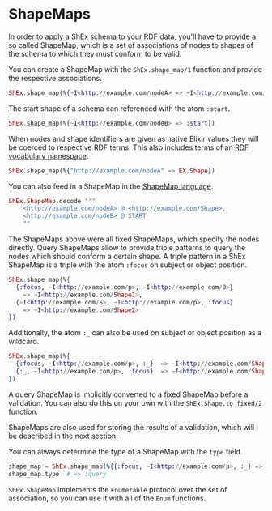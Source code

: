 # ShapeMaps

In order to apply a ShEx schema to your RDF data, you'll have to provide a so called ShapeMap, which is a set of associations of nodes to shapes of the schema to which they must conform to be valid.

You can create a ShapeMap with the  `ShEx.shape_map/1` function and provide the respective associations.

```elixir
ShEx.shape_map(%{~I<http://example.com/nodeA> => ~I<http://example.com/Shape>})
```

The start shape of a schema can referenced with the atom `:start`.

```elixir
ShEx.shape_map(%{~I<http://example.com/nodeB> => :start})
```

When nodes and shape identifiers are given as native Elixir values they will be coerced to respective RDF terms. This also includes terms of an [RDF vocabulary namespace](/../rdf-ex/namespaces).

```elixir
ShEx.shape_map(%{"http://example.com/nodeA" => EX.Shape})
```

You can also feed in a ShapeMap in the [ShapeMap language](https://shexspec.github.io/shape-map/).

```elixir
ShEx.ShapeMap.decode """
    <http://example.com/nodeA> @ <http://example.com/Shape>,
    <http://example.com/nodeB> @ START
    ""
```

The ShapeMaps above were all fixed ShapeMaps, which specify the nodes directly.
Query ShapeMaps allow to provide triple patterns to query the nodes which should conform a certain shape. A triple pattern in a ShEx ShapeMap is a triple with the atom `:focus` on subject or object position.

```elixir
ShEx.shape_map(%{
  {:focus, ~I<http://example.com/p>, ~I<http://example.com/O>} 
    => ~I<http://example.com/Shape1>,
  {~I<http://example.com/S>, ~I<http://example.com/p>, :focus} 
    => ~I<http://example.com/Shape2>
})
```

Additionally, the atom `:_` can also be used on subject or object position as a wildcard.

```elixir
ShEx.shape_map(%{
  {:focus, ~I<http://example.com/p>, :_}  => ~I<http://example.com/Shape1>,
  {:_, ~I<http://example.com/p>, :focus}  => ~I<http://example.com/Shape2>
})
```

A query ShapeMap is implicitly converted to a fixed ShapeMap before a validation. You can also do this on your own with the `ShEx.Shape.to_fixed/2` function.

ShapeMaps are also used for storing the results of a validation, which will be described in the next section.

You can always determine the type of a ShapeMap with the `type` field.

```elixir
shape_map = ShEx.shape_map(%{{:focus, ~I<http://example.com/p>, :_} => :start})
shape_map.type  # => :query
```

`ShEx.ShapeMap` implements the `Enumerable` protocol over the set of association, so you can use it with all of the `Enum` functions.
